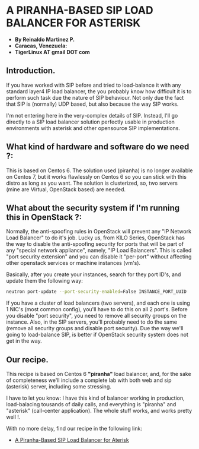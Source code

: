 # A PIRANHA-BASED SIP LOAD BALANCER FOR ASTERISK

- **By Reinaldo Martínez P.**
- **Caracas, Venezuela:**
- **TigerLinux AT gmail DOT com**


## Introduction.

If you have worked with SIP before and tried to load-balance it with any standard layer4 IP load balancer, the you probably know how difficult it is to perform such task due the nature of SIP behaviour. Not only due the fact that SIP is (normally) UDP based, but also because the way SIP works.

I'm not entering here in the very-complex details of SIP. Instead, I'll go directly to a SIP load balancer solution perfectly usable in production environments with asterisk and other opensource SIP implementations.


## What kind of hardware and software do we need ?:

This is based on Centos 6. The solution used (piranha) is no longer available on Centos 7, but it works flawlessly on Centos 6 so you can stick with this distro as long as you want. The solution is clusterized, so, two servers (mine are Virtual, OpenStack based) are needed.


## What about the security system if I'm running this in OpenStack ?:

Normally, the anti-spoofing rules in OpenStack will prevent any "IP Network Load Balancer" to do it's job. Lucky us, from KILO Series, OpenStack has the way to disable the anti-spoofing security for ports that will be part of any "special network appliance", namely, "IP Load Balancers". This is called "port security extension" and you can disable it "per-port" without affecting other openstack services or machine instances (vm's).

Basically, after you create your instances, search for they port ID's, and update them the following way:

```bash
neutron port-update --port-security-enabled=False INSTANCE_PORT_UUID
```

If you have a cluster of load balancers (two servers), and each one is using 1 NIC's (most common config), you'll have to do this on all 2 port's. Before you disable "port security", you need to remove all security groups on the instance. Also, in the SIP servers, you'll probably need to do the same (remove all security groups and disable port security). Due the way we'll going to load-balance SIP, is better if OpenStack security system does not get in the way.


## Our recipe.

This recipe is based on Centos 6 **"piranha"** load balancer, and, for the sake of completeness we'll include a complete lab with both web and sip (asterisk) server, including some stressing.

I have to let you know: I have this kind of balancer working in production, load-balacing tousands of daily calls, and everything is "piranha" and "asterisk" (call-center application). The whole stuff works, and works pretty well !.

With no more delay, find our recipe in the following link:

* [A Piranha-Based SIP Load Balancer for Aterisk](https://github.com/tigerlinux/tigerlinux.github.io/blob/master/recipes/networkapps/Piranha-LB-C6/RECIPE-Piranha-LB-For-SIP.md "A Piranha-Based SIP Load Balancer for Asterisk")
